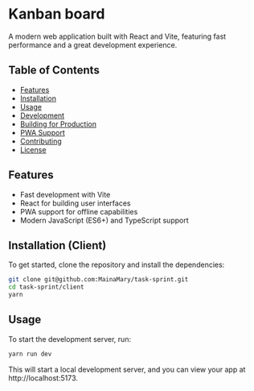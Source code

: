 # Kanban board

A modern web application built with React and Vite, featuring fast performance and a great development experience.

## Table of Contents

- [Features](#features)
- [Installation](#installation)
- [Usage](#usage)
- [Development](#development)
- [Building for Production](#building-for-production)
- [PWA Support](#pwa-support)
- [Contributing](#contributing)
- [License](#license)

## Features

- Fast development with Vite
- React for building user interfaces
- PWA support for offline capabilities
- Modern JavaScript (ES6+) and TypeScript support

## Installation (Client)

To get started, clone the repository and install the dependencies:

```bash
git clone git@github.com:MainaMary/task-sprint.git
cd task-sprint/client
yarn

```

## Usage

To start the development server, run:

```bash
yarn run dev

```

This will start a local development server, and you can view your app at http://localhost:5173.
